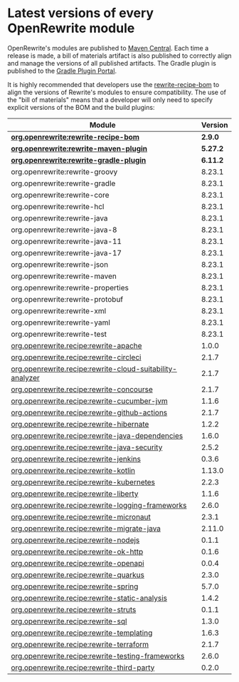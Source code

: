 # Latest versions of every OpenRewrite module

OpenRewrite's modules are published to [Maven Central](https://search.maven.org/search?q=org.openrewrite). Each time a release is made, a bill of materials artifact is also published to correctly align and manage the versions of all published artifacts. The Gradle plugin is published to the [Gradle Plugin Portal](https://plugins.gradle.org/plugin/org.openrewrite.rewrite).

It is highly recommended that developers use the [rewrite-recipe-bom](https://github.com/openrewrite/rewrite-recipe-bom) to align the versions of Rewrite's modules to ensure compatibility. The use of the "bill of materials" means that a developer will only need to specify explicit versions of the BOM and the build plugins:

<!-- DO NOT AUTO UPDATE THESE VERSIONS -->
<!-- 2.1.2 -->
<!-- 2.2.0 -->

| Module                                                                                                                          | Version   |
| --------------------------------------------------------------------------------------------------------------------------------| ----------|
| [**org.openrewrite:rewrite-recipe-bom**](https://github.com/openrewrite/rewrite-recipe-bom)                                     | **2.9.0** |
| [**org.openrewrite:rewrite-maven-plugin**](https://github.com/openrewrite/rewrite-maven-plugin)                                 | **5.27.2** |
| [**org.openrewrite:rewrite-gradle-plugin**](https://github.com/openrewrite/rewrite-gradle-plugin)                               | **6.11.2** |
| org.openrewrite:rewrite-groovy                                                                                                  | 8.23.1    |
| org.openrewrite:rewrite-gradle                                                                                                  | 8.23.1    |
| org.openrewrite:rewrite-core                                                                                                    | 8.23.1    |
| org.openrewrite:rewrite-hcl                                                                                                     | 8.23.1    |
| org.openrewrite:rewrite-java                                                                                                    | 8.23.1    |
| org.openrewrite:rewrite-java-8                                                                                                  | 8.23.1    |
| org.openrewrite:rewrite-java-11                                                                                                 | 8.23.1    |
| org.openrewrite:rewrite-java-17                                                                                                 | 8.23.1    |
| org.openrewrite:rewrite-json                                                                                                    | 8.23.1    |
| org.openrewrite:rewrite-maven                                                                                                   | 8.23.1    |
| org.openrewrite:rewrite-properties                                                                                              | 8.23.1    |
| org.openrewrite:rewrite-protobuf                                                                                                | 8.23.1    |
| org.openrewrite:rewrite-xml                                                                                                     | 8.23.1    |
| org.openrewrite:rewrite-yaml                                                                                                    | 8.23.1    |
| org.openrewrite:rewrite-test                                                                                                    | 8.23.1    |
| [org.openrewrite.recipe:rewrite-apache](https://github.com/openrewrite/rewrite-apache)                                          | 1.0.0    |
| [org.openrewrite.recipe:rewrite-circleci](https://github.com/openrewrite/rewrite-circleci)                                      | 2.1.7     |
| [org.openrewrite.recipe:rewrite-cloud-suitability-analyzer](https://github.com/openrewrite/rewrite-cloud-suitability-analyzer)  | 2.1.7     |
| [org.openrewrite.recipe:rewrite-concourse](https://github.com/openrewrite/rewrite-concourse)                                    | 2.1.7     |
| [org.openrewrite.recipe:rewrite-cucumber-jvm](https://github.com/openrewrite/rewrite-cucumber-jvm)                              | 1.1.6     |
| [org.openrewrite.recipe:rewrite-github-actions](https://github.com/openrewrite/rewrite-github-actions)                          | 2.1.7     |
| [org.openrewrite.recipe:rewrite-hibernate](https://github.com/openrewrite/rewrite-hibernate)                                    | 1.2.2     |
| [org.openrewrite.recipe:rewrite-java-dependencies](https://github.com/openrewrite/rewrite-java-dependencies)                    | 1.6.0     |
| [org.openrewrite.recipe:rewrite-java-security](https://github.com/openrewrite/rewrite-java-security)                            | 2.5.2     |
| [org.openrewrite.recipe:rewrite-jenkins](https://github.com/openrewrite/rewrite-jenkins)                                        | 0.3.6     |
| [org.openrewrite.recipe:rewrite-kotlin](https://github.com/openrewrite/rewrite-kotlin)                                          | 1.13.0    |
| [org.openrewrite.recipe:rewrite-kubernetes](https://github.com/openrewrite/rewrite-kubernetes)                                  | 2.2.3     |
| [org.openrewrite.recipe:rewrite-liberty](https://github.com/openrewrite/rewrite-liberty)                                        | 1.1.6     |
| [org.openrewrite.recipe:rewrite-logging-frameworks](https://github.com/openrewrite/rewrite-logging-frameworks)                  | 2.6.0     | <!--Update-->
| [org.openrewrite.recipe:rewrite-micronaut](https://github.com/openrewrite/rewrite-micronaut)                                    | 2.3.1     | 
| [org.openrewrite.recipe:rewrite-migrate-java](https://github.com/openrewrite/rewrite-migrate-java)                              | 2.11.0    | <!--Update-->
| [org.openrewrite.recipe:rewrite-nodejs](https://github.com/openrewrite/rewrite-nodejs)                                          | 0.1.1     |
| [org.openrewrite.recipe:rewrite-ok-http](https://github.com/openrewrite/rewrite-okhttp)                                         | 0.1.6     |
| [org.openrewrite.recipe:rewrite-openapi](https://github.com/openrewrite/rewrite-openapi)                                        | 0.0.4     |
| [org.openrewrite.recipe:rewrite-quarkus](https://github.com/openrewrite/rewrite-quarkus)                                        | 2.3.0     | 
| [org.openrewrite.recipe:rewrite-spring](https://github.com/openrewrite/rewrite-spring)                                          | 5.7.0     | <!--Update-->
| [org.openrewrite.recipe:rewrite-static-analysis](https://github.com/openrewrite/rewrite-static-analysis)                        | 1.4.2     | <!--Update-->
| [org.openrewrite.recipe:rewrite-struts](https://github.com/openrewrite/rewrite-struts)                                          | 0.1.1     |
| [org.openrewrite.recipe:rewrite-sql](https://github.com/openrewrite/rewrite-sql)                                                | 1.3.0     |
| [org.openrewrite.recipe:rewrite-templating](https://github.com/openrewrite/rewrite-templating)                                  | 1.6.3     |
| [org.openrewrite.recipe:rewrite-terraform](https://github.com/openrewrite/rewrite-terraform)                                    | 2.1.7     |
| [org.openrewrite.recipe:rewrite-testing-frameworks](https://github.com/openrewrite/rewrite-testing-frameworks)                  | 2.6.0     | <!--Update-->
| [org.openrewrite.recipe:rewrite-third-party](https://github.com/openrewrite/rewrite-third-party)                                | 0.2.0     |
